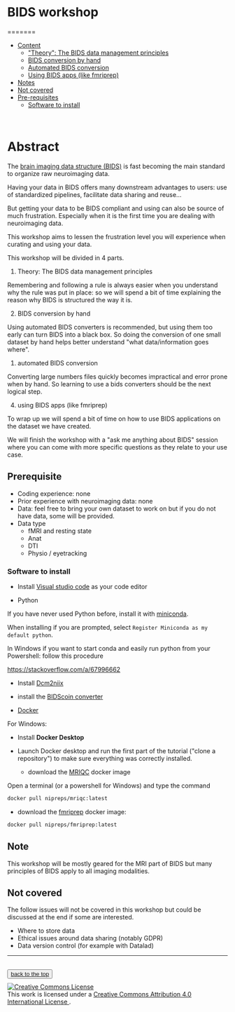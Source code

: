 # BIDS workshop

=======
- [Content](#content)
  - ["Theory": The BIDS data management principles](#theory-the-bids-data-management-principles)
  - [BIDS conversion by hand](#bids-conversion-by-hand)
  - [Automated BIDS conversion](#automated-bids-conversion)
  - [Using BIDS apps (like fmriprep)](#using-bids-apps-like-fmriprep)
- [Notes](#notes)
- [Not covered](#not-covered)
- [Pre-requisites](#pre-requisites)
  - [Software to install](#software-to-install)

<br>

# Abstract

The
[brain imaging data structure (BIDS)](https://bids-specification.readthedocs.io/en/latest/)
is fast becoming the main standard to organize raw neuroimaging data.

Having your data in BIDS offers many downstream advantages to users: use of
standardized pipelines, facilitate data sharing and reuse…

But getting your data to be BIDS compliant and using can also be source of much
frustration. Especially when it is the first time you are dealing with
neuroimaging data.

This workshop aims to lessen the frustration level you will experience when
curating and using your data.

This workshop will be divided in 4 parts.

1. Theory: The BIDS data management principles

Remembering and following a rule is always easier when you understand why the
rule was put in place: so we will spend a bit of time explaining the reason why
BIDS is structured the way it is.

2. BIDS conversion by hand

Using automated BIDS converters is recommended, but using them too early can
turn BIDS into a black box. So doing the conversion of one small dataset by hand
helps better understand "what data/information goes where".

1. automated BIDS conversion

Converting large numbers files quickly becomes impractical and error prone when
by hand. So learning to use a bids converters should be the next logical step.

4. using BIDS apps (like fmriprep)

To wrap up we will spend a bit of time on how to use BIDS applications on the
dataset we have created.

We will finish the workshop with a "ask me anything about BIDS" session where
you can come with more specific questions as they relate to your use case.

## Prerequisite

- Coding experience: none
- Prior experience with neuroimaging data: none
- Data: feel free to bring your own dataset to work on but if you do not have
  data, some will be provided.
- Data type
  - fMRI and resting state
  - Anat
  - DTI
  - Physio / eyetracking

### Software to install

- Install [Visual studio code](https://code.visualstudio.com/) as your code
  editor

- Python

If you have never used Python before, install it with
[miniconda](https://docs.conda.io/en/latest/miniconda.html#latest-miniconda-installer-links).

When installing if you are prompted, select `Register Miniconda as my default python`.

In Windows if you want to start conda and easily run python from your Powershell: follow this procedure

https://stackoverflow.com/a/67996662

- Install
  [Dcm2niix](https://www.nitrc.org/plugins/mwiki/index.php/dcm2nii:MainPage#Download)

- install the [BIDScoin converter](https://bidscoin.readthedocs.io/en/stable/)

- [Docker](https://www.docker.com/)

For Windows:

- Install **Docker Desktop**
- Launch Docker desktop and run the first part of the tutorial ("clone a repository") to make sure everything was correctly installed.

  - download the [MRIQC](https://mriqc.readthedocs.io/en/latest/) docker image

Open a terminal (or a powershell for Windows) and type the command

```bash
docker pull nipreps/mriqc:latest
```

  - download the [fmriprep](https://fmriprep.org/en/stable/) docker image:

```bash
docker pull nipreps/fmriprep:latest
```

## Note

This workshop will be mostly geared for the MRI part of BIDS but many principles
of BIDS apply to all imaging modalities.

## Not covered

The follow issues will not be covered in this workshop but could be discussed at
the end if some are interested.

- Where to store data
- Ethical issues around data sharing (notably GDPR)
- Data version control (for example with Datalad)

<footer>
    <hr>
    <br />
    <button style="margin-bottom: 10px"><a href="#TOC">back to the top</a></button>
    <br />
    <a rel="license" href="http://creativecommons.org/licenses/by/4.0/">
        <img alt="Creative Commons License" style="border-width:0" src="https://i.creativecommons.org/l/by/4.0/88x31.png"/>
    </a>
    <br />
    This work is licensed under a
    <a rel="license" href="http://creativecommons.org/licenses/by/4.0/">
    Creative Commons Attribution 4.0 International License
    </a>.
</footer>
